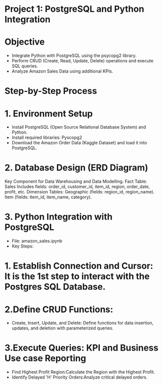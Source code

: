 # Project 1: PostgreSQL and Python Integration

# Objective
* Integrate Python with PostgreSQL using the psycopg2 library.
* Perform CRUD (Create, Read, Update, Delete) operations and execute SQL queries.
* Analyze Amazon Sales Data using additional KPIs.

# Step-by-Step Process
# 1. Environment Setup
* Install PostgreSQL (Open Source Relational Database System) and Python.
* Install required libraries: Pyscopg2
* Download the Amazon Order Data (Kaggle Dataset) and load it into PostgreSQL.

# 2. Database Design (ERD Diagram)
Key Component for Data Warehousing and Data Modelling.
Fact Table: Sales
Includes fields: order_id, customer_id, item_id, region, order_date, profit, etc.
Dimension Tables:
Geographic (fields: region_id, region_name).
Item (fields: item_id, item_name, category).

# 3. Python Integration with PostgreSQL
* File: amazon_sales.ipynb
* Key Steps:
# 1. Establish Connection and Cursor: It is the 1st step to interact with the Postgres SQL Database. 

# 2.Define CRUD Functions:
* Create, Insert, Update, and Delete: Define functions for data insertion, updates, and deletion with parameterized queries.

# 3.Execute Queries: KPI and Business Use case Reporting
* Find Highest Profit Region:Calculate the Region with the Highest Profit.
* Identify Delayed 'H' Priority Orders:Analyze critical delayed orders.

